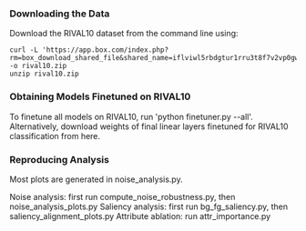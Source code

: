 ### Downloading the Data

Download the RIVAL10 dataset from the command line using:
```
curl -L 'https://app.box.com/index.php?rm=box_download_shared_file&shared_name=iflviwl5rbdgtur1rru3t8f7v2vp0gww&file_id=f_944375052992' -o rival10.zip
unzip rival10.zip
```
### Obtaining Models Finetuned on RIVAL10

To finetune all models on RIVAL10, run 'python finetuner.py --all'. 
Alternatively, download weights of final linear layers finetuned for RIVAL10 classification from here. 

### Reproducing Analysis

Most plots are generated in noise_analysis.py. 

Noise analysis: first run compute_noise_robustness.py, then noise_analysis_plots.py
Saliency analysis: first run bg_fg_saliency.py, then saliency_alignment_plots.py
Attribute ablation: run attr_importance.py
